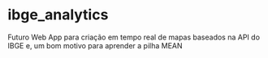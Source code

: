 # ibge_analytics
Futuro Web App para criação em tempo real de mapas baseados na API do IBGE e, um bom motivo para aprender a pilha MEAN
